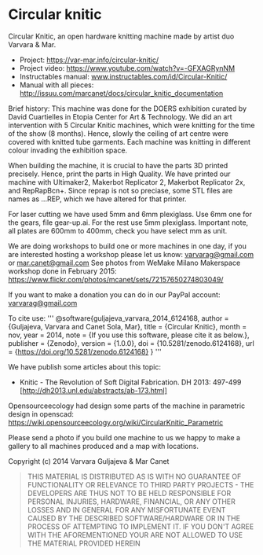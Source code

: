 Circular knitic
===============

Circular Knitic, an open hardware knitting machine made by artist duo Varvara & Mar.  
* Project: https://var-mar.info/circular-knitic/ 
* Project video: https://www.youtube.com/watch?v=-GFXAGRynNM
* Instructables manual: www.instructables.com/id/Circular-Knitic/
* Manual with all pieces: http://issuu.com/marcanet/docs/circular_knitic_documentation

Brief history: This machine was done for the DOERS exhibition curated by David Cuartielles in Etopia Center for Art & Technology. We did an art intervention with 5 Circular Knitic machines, which were knitting for the time of the show (8 months). Hence, slowly the ceiling of art centre were covered with knitted tube garments. Each machine was knitting in different colour invading the exhibition space.

When building the machine, it is crucial to have the parts 3D printed precisely. Hence, print the parts in High Quality.
We have printed our machine with Ultimaker2, Makerbot Replicator 2, Makerbot Replicator 2x, and RepRapBcn+. Since reprap is not so preciase, some STL files are names as ...REP, which we have altered for that printer.

For laser cutting we have used 5mm and 6mm plexiglass. Use 6mm one for the gears, file gear-up.ai. For the rest use 5mm plexiglass. Important note, all plates are 600mm to 400mm, check you have select mm as unit. 

We are doing workshops to build one or more machines in one day, if you are interested hosting a workshop please let us know:
varvarag@gmail.com  or mar.canet@gmail.com See photos from WeMake Milano Makerspace workshop done in February 2015: https://www.flickr.com/photos/mcanet/sets/72157650274803049/

If you want to make a donation you can do in our PayPal account: varvarag@gmail.com 

To cite use:
'''
@software{guljajeva_varvara_2014_6124168,
  author       = {Guljajeva, Varvara and
                  Canet Sola, Mar},
  title        = {Circular Knitic},
  month        = nov,
  year         = 2014,
  note         = {If you use this software, please cite it as below.},
  publisher    = {Zenodo},
  version      = {1.0.0},
  doi          = {10.5281/zenodo.6124168},
  url          = {https://doi.org/10.5281/zenodo.6124168}
}
'''

We have publish some articles about this topic:
- Knitic - The Revolution of Soft Digital Fabrication. DH 2013: 497-499 [http://dh2013.unl.edu/abstracts/ab-173.html]

Opensourceecology had design some parts of the machine in parametric design in openscad:
https://wiki.opensourceecology.org/wiki/CircularKnitic_Parametric

Please send a photo if you build one machine to us we happy to make a gallery to all machines produced and a map with locations.

Copyright (c) 2014 Varvara Guljajeva & Mar Canet 



> THIS MATERIAL IS DISTRIBUTED AS IS WITH NO GUARANTEE OF FUNCTIONALITY OR RELEVANCE TO THIRD PARTY PROJECTS - THE DEVELOPERS ARE THUS NOT TO BE HELD RESPONSIBLE FOR PERSONAL INJURIES, HARDWARE, FINANCIAL, OR ANY OTHER LOSSES AND IN GENERAL FOR ANY MISFORTUNATE EVENT CAUSED BY THE DESCRIBED SOFTWARE/HARDWARE OR IN THE PROCESS OF ATTEMPTING TO IMPLEMENT IT. IF YOU DON'T AGREE WITH THE AFOREMENTIONED YOUR ARE NOT ALLOWED TO USE THE MATERIAL PROVIDED HEREIN
